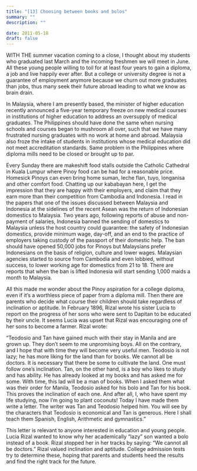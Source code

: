 ```yaml
---
title: "[13] Choosing between books and bolos"
summary: ""
description: ""

date: 2011-05-18
draft: false
---
```


WITH THE summer vacation coming to a close, I thought about my students who graduated last March and the incoming freshmen we will   meet in June. All these young people willing to toil for at least four  years to gain a diploma, a job and live happily ever after. But a college or university degree is not a guarantee of employment anymore because we churn out more graduates than jobs, thus many seek their future abroad leading to what we know as brain drain.

In Malaysia, where I am presently based, the minister of higher education recently announced a five-year temporary freeze on new medical courses in institutions of higher education to address an oversupply of medical graduates. The Philippines should have done the same when   nursing schools and courses began to mushroom all over, such that we have many frustrated nursing graduates with no work at home and abroad. Malaysia also froze the intake of students in institutions whose medical education did not meet accreditation standards. Same problem in the Philippines where diploma mills need to be closed or brought up to par.

Every Sunday there are makeshift food stalls outside the Catholic Cathedral in Kuala Lumpur where Pinoy food can be had for a reasonable   price. Homesick Pinoys can even bring home suman, leche flan, tuyo, longanisa and other comfort food. Chatting up our kababayan here, I get the impression that they are happy with their employers, and claim that they earn more than their competition from Cambodia and Indonesia. I read in the   papers that one of the issues discussed between Malaysia and Indonesia at the sidelines of the recent Asean was the return of Indonesian domestics to Malaysia. Two years ago, following reports of abuse and non-payment of salaries, Indonesia banned the sending of   domestics to Malaysia unless the host country could guarantee: the safety of Indonesian domestics, provide minimum wage, day-off, and an end to the practice of employers taking custody of the passport of their domestic help. The ban should have opened 50,000 jobs for Pinoys but Malaysians prefer Indonesians on the basis of religion, culture and lower wages. Malaysian agencies started to source from Cambodia and even lobbied, without success, to lower working age for domestics from 21 to 18. There are reports that when the ban is lifted Indonesia will start sending 1,000 maids a month to Malaysia.

All this made me wonder about the Pinoy aspiration for a college diploma, even if it’s a worthless piece of paper from a diploma mill. Then there are parents who decide what course their children should take regardless of inclination or aptitude. In February 1896, Rizal wrote his sister Lucia to report on the progress of her sons who were sent to Dapitan to be educated by their uncle. It seems Lucia was   upset that Rizal was encouraging one of her sons to become a farmer. Rizal wrote:

“Teodosio and Tan have gained much with their stay in Manila and are grown up. They don’t seem to me unpromising boys. All on the   contrary, and I hope that with time they will become very useful men. Teodosio is not lazy; he has more liking for the land than for books.   We cannot all be doctors. It is necessary that there be some to cultivate the land. One must follow one’s inclination. Tan, on the other hand, is a boy who likes to study and has ability. He has   already looked at my books and has asked me for some. With time, this lad will be a man of books. When I asked them what was their order for Manila, Teodosio asked for his bolo and Tan for his book. This proves the inclination of each one. And after all, I, who have spent my life studying, now I’m going to plant coconuts! Today I have made them write a letter. The writer was Tan and Teodosio helped him. You will see by the characters that Teodosio is economical and Tan is generous.  Here I shall teach them Spanish, English, Arithmetic and gymnastics.”

This letter is relevant to anyone interested in education and young people. Lucia Rizal wanted to know why her academically “lazy” son   wanted a bolo instead of a book. Rizal stopped her in her tracks by saying: “We cannot all be doctors.” Rizal valued inclination and aptitude. College admission tests try to determine these, hoping that parents and students heed the results and find the right track for the future.
